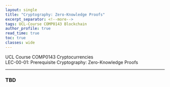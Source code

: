 ```yaml
---
layout: single
title: "Cryptography: Zero-Knowledge Proofs"
excerpt_separator: <!--more-->
tags: UCL-Course COMP0143 Blockchain
author_profile: true
read_time: true
toc: true
classes: wide
---
```


UCL Course COMP0143 Cryptocurrencies  <br>
LEC-00-01: Prerequisite Cryptography: Zero-Knowledge Proofs

<!--more-->

---
### TBD